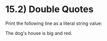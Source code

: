 # 15.2) Double Quotes

Print the following line as a literal string value:

The dog's house is big and red.
